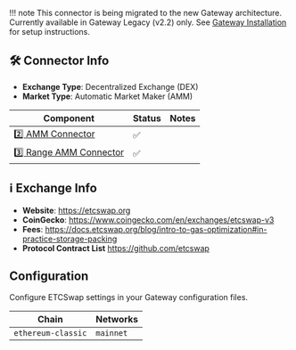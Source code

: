 !!! note
    This connector is being migrated to the new Gateway architecture. Currently available in Gateway Legacy (v2.2) only. See [Gateway Installation](/gateway/installation) for setup instructions.

## 🛠 Connector Info

- **Exchange Type**: Decentralized Exchange (DEX)
- **Market Type**: Automatic Market Maker (AMM)

| Component | Status | Notes | 
| --------- | ------ | ----- |
| [2️⃣ AMM Connector](#2-amm-connector) | ✅ |
| [3️⃣ Range AMM Connector](#3-range-amm-connector) | ✅ |

## ℹ️ Exchange Info

- **Website**: <https://etcswap.org>
- **CoinGecko**: <https://www.coingecko.com/en/exchanges/etcswap-v3>
- **Fees**: <https://docs.etcswap.org/blog/intro-to-gas-optimization#in-practice-storage-packing>
- **Protocol Contract List** <https://github.com/etcswap>

## Configuration

Configure ETCSwap settings in your Gateway configuration files.

| Chain | Networks | 
| ----- | -------- |
| `ethereum-classic` | `mainnet`